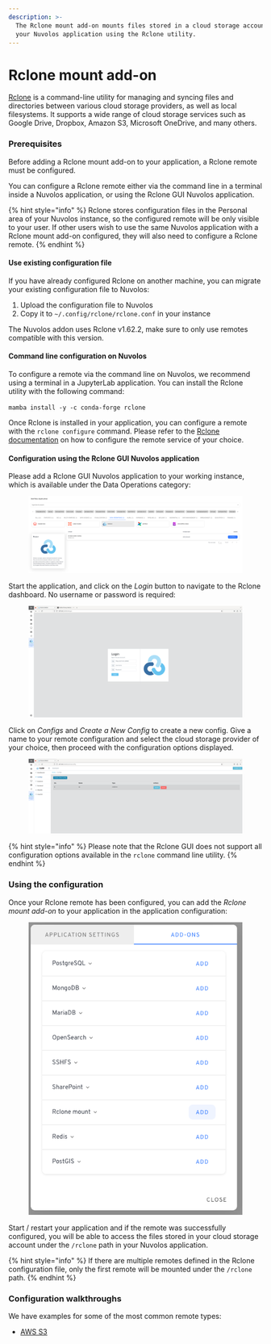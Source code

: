 ```yaml
---
description: >-
  The Rclone mount add-on mounts files stored in a cloud storage account into
  your Nuvolos application using the Rclone utility.
---
```


# Rclone mount add-on

[Rclone](https://rclone.org) is a command-line utility for managing and syncing files and directories between various cloud storage providers, as well as local filesystems. It supports a wide range of cloud storage services such as Google Drive, Dropbox, Amazon S3, Microsoft OneDrive, and many others.

### Prerequisites

Before adding a Rclone mount add-on to your application, a Rclone remote must be configured.

You can configure a Rclone remote either via the command line in a terminal inside a Nuvolos application, or using the Rclone GUI Nuvolos application.

{% hint style="info" %}
Rclone stores configuration files in the Personal area of your Nuvolos instance, so the configured remote will be only visible to your user. If other users wish to use the same Nuvolos application with a Rclone mount add-on configured, they will also need to configure a Rclone remote.
{% endhint %}

#### Use existing configuration file

If you have already configured Rclone on another machine, you can migrate your existing configuration file to Nuvolos:

1. Upload the configuration file to Nuvolos
2. Copy it to `~/.config/rclone/rclone.conf` in your instance

The Nuvolos addon uses Rclone v1.62.2, make sure to only use remotes compatible with this version.

#### Command line configuration on Nuvolos

To configure a remote via the command line on Nuvolos, we recommend using a terminal in a JupyterLab application. You can install the Rclone utility with the following command:

`mamba install -y -c conda-forge rclone`

Once Rclone is installed in your application, you can configure a remote with the `rclone configure` command. Please refer to the [Rclone documentation](https://rclone.org/overview/) on how to configure the remote service of your choice.

#### Configuration using the Rclone GUI Nuvolos application

Please add a Rclone GUI Nuvolos application to your working instance, which is available under the Data Operations category:

<figure><img src="../../../.gitbook/assets/Screenshot 2023-04-05 at 13.59.29.png" alt=""><figcaption></figcaption></figure>

Start the application, and click on the _Login_ button to navigate to the Rclone dashboard. No username or password is required:

<figure><img src="../../../.gitbook/assets/Screenshot 2023-04-05 at 14.04.13.png" alt=""><figcaption></figcaption></figure>

Click on _Configs_ and _Create a New Config_ to create a new config. Give a name to your remote configuration and select the cloud storage provider of your choice, then proceed with the configuration options displayed.

<figure><img src="../../../.gitbook/assets/Screenshot 2023-04-05 at 14.04.58.png" alt=""><figcaption></figcaption></figure>

{% hint style="info" %}
Please note that the Rclone GUI does not support all configuration options available in the `rclone` command line utility.
{% endhint %}

### Using the configuration

Once your Rclone remote has been configured, you can add the _Rclone mount add-on_ to your application in the application configuration:

<figure><img src="../../../.gitbook/assets/Screenshot 2023-04-05 at 14.09.48.png" alt=""><figcaption></figcaption></figure>

Start / restart your application and if the remote was successfully configured, you will be able to access the files stored in your cloud storage account under the `/rclone` path in your Nuvolos application.

{% hint style="info" %}
If there are multiple remotes defined in the Rclone configuration file, only the first remote will be mounted under the `/rclone` path.
{% endhint %}

### Configuration walkthroughs

We have examples for some of the most common remote types:

* [AWS S3](../../file-system-and-storage/access-s3-buckets-with-rclone.md)
